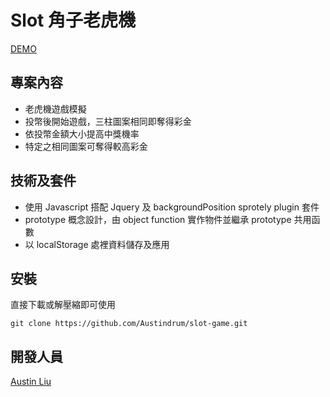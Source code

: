 # Slot 角子老虎機

[DEMO](https://austindrum.github.io/slot-game/)

## 專案內容
- 老虎機遊戲模擬
- 投幣後開始遊戲，三柱圖案相同即奪得彩金
- 依投幣金額大小提高中獎機率
- 特定之相同圖案可奪得較高彩金

## 技術及套件
- 使用 Javascript 搭配 Jquery 及 backgroundPosition sprotely plugin 套件
- prototype 概念設計，由 object function 實作物件並繼承 prototype 共用函數
- 以 localStorage 處裡資料儲存及應用

## 安裝
直接下載或解壓縮即可使用
```
git clone https://github.com/Austindrum/slot-game.git
```
## 開發人員
[Austin Liu](https://github.com/Austindrum)
